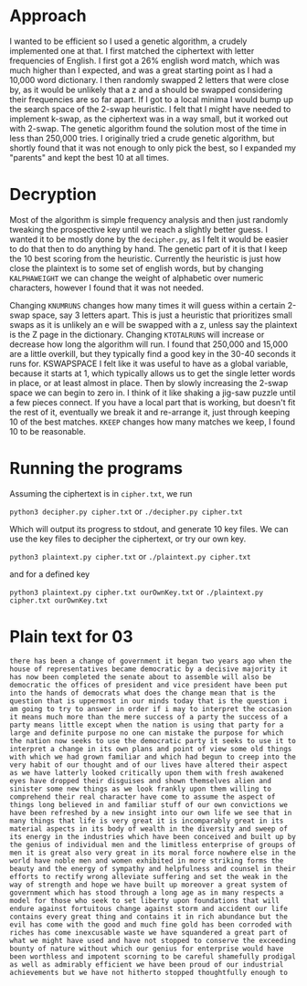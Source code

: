 # Approach

I wanted to be efficient so I used a genetic algorithm, a crudely implemented one at that. I first matched the ciphertext with letter frequencies of English. I first got a 26% english word match, which was much higher than I expected, and was a great starting point as I had a 10,000 word dictionary. I then randomly swapped 2 letters that were close by, as it would be unlikely that a z and a should be swapped considering their frequencies are so far apart. If I got to a local minima I would bump up the search space of the 2-swap heuristic. I felt that I might have needed to implement k-swap, as the ciphertext was in a way small, but it worked out with 2-swap. The genetic algorithm found the solution most of the time in less than 250,000 tries. I originally tried a crude genetic algorithm, but shortly found that it was not enough to only pick the best, so I expanded my "parents" and kept the best 10 at all times.

# Decryption

Most of the algorithm is simple frequency analysis and then just randomly tweaking the prospective key until we reach a slightly better guess. I wanted it to be mostly done by the `decipher.py`, as I felt it would be easier to do that then to do anything by hand. The genetic part of it is that I keep the 10 best scoring from the heuristic. Currently the heuristic is just how close the plaintext is to some set of english words, but by changing `KALPHAWEIGHT` we can change the weight of alphabetic over numeric characters, however I found that it was not needed.

Changing `KNUMRUNS` changes how many times it will guess within a certain 2-swap space, say 3 letters apart. This is just a heuristic that prioritizes small swaps as it is unlikely an e will be swapped with a z, unless say the plaintext is the Z page in the dictionary. Changing `KTOTALRUNS` will increase or decrease how long the algorithm will run. I found that 250,000 and 15,000 are a little overkill, but they typically find a good key in the 30-40 seconds it runs for. KSWAPSPACE I felt like it was useful to have as a global variable, because it starts at 1, which typically allows us to get the single letter words in place, or at least almost in place. Then by slowly increasing the 2-swap space we can begin to zero in. I think of it like shaking a jig-saw puzzle until a few pieces connect. If you have a local part that is working, but doesn't fit the rest of it, eventually we break it and re-arrange it, just through keeping 10 of the best matches. `KKEEP` changes how many matches we keep, I found 10 to be reasonable.

# Running the programs

Assuming the ciphertext is in `cipher.txt`, we run

`python3 decipher.py cipher.txt` or `./decipher.py cipher.txt`

Which will output its progress to stdout, and generate 10 key files. We can use the key files to decipher the ciphertext, or try our own key.

`python3 plaintext.py cipher.txt` or `./plaintext.py cipher.txt`

and for a defined key

`python3 plaintext.py cipher.txt ourOwnKey.txt` or `./plaintext.py cipher.txt ourOwnKey.txt`

# Plain text for 03

```
there has been a change of government it began two years ago when the house of representatives became democratic by a decisive majority it has now been completed the senate about to assemble will also be democratic the offices of president and vice president have been put into the hands of democrats what does the change mean that is the question that is uppermost in our minds today that is the question i am going to try to answer in order if i may to interpret the occasion it means much more than the mere success of a party the success of a party means little except when the nation is using that party for a large and definite purpose no one can mistake the purpose for which the nation now seeks to use the democratic party it seeks to use it to interpret a change in its own plans and point of view some old things with which we had grown familiar and which had begun to creep into the very habit of our thought and of our lives have altered their aspect as we have latterly looked critically upon them with fresh awakened eyes have dropped their disguises and shown themselves alien and sinister some new things as we look frankly upon them willing to comprehend their real character have come to assume the aspect of things long believed in and familiar stuff of our own convictions we have been refreshed by a new insight into our own life we see that in many things that life is very great it is incomparably great in its material aspects in its body of wealth in the diversity and sweep of its energy in the industries which have been conceived and built up by the genius of individual men and the limitless enterprise of groups of men it is great also very great in its moral force nowhere else in the world have noble men and women exhibited in more striking forms the beauty and the energy of sympathy and helpfulness and counsel in their efforts to rectify wrong alleviate suffering and set the weak in the way of strength and hope we have built up moreover a great system of government which has stood through a long age as in many respects a model for those who seek to set liberty upon foundations that will endure against fortuitous change against storm and accident our life contains every great thing and contains it in rich abundance but the evil has come with the good and much fine gold has been corroded with riches has come inexcusable waste we have squandered a great part of what we might have used and have not stopped to conserve the exceeding bounty of nature without which our genius for enterprise would have been worthless and impotent scorning to be careful shamefully prodigal as well as admirably efficient we have been proud of our industrial achievements but we have not hitherto stopped thoughtfully enough to
```

